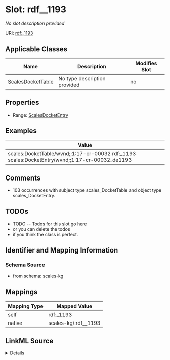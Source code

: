 

# Slot: rdf__1193


_No slot description provided_





URI: [rdf:_1193](http://www.w3.org/1999/02/22-rdf-syntax-ns#_1193)



<!-- no inheritance hierarchy -->





## Applicable Classes

| Name | Description | Modifies Slot |
| --- | --- | --- |
| [ScalesDocketTable](../classes/ScalesDocketTable.md) | No type description provided |  no  |







## Properties

* Range: [ScalesDocketEntry](../classes/ScalesDocketEntry.md)






## Examples

| Value |
| --- |
| scales:DocketTable/wvnd;;1:17-cr-00032 rdf:_1193 scales:DocketEntry/wvnd;;1:17-cr-00032_de1193 |

## Comments

* 103 occurrences with subject type scales_DocketTable and object type scales_DocketEntry.

## TODOs

* TODO -- Todos for this slot go here
* or you can delete the todos
* if you think the class is perfect.

## Identifier and Mapping Information







### Schema Source


* from schema: scales-kg




## Mappings

| Mapping Type | Mapped Value |
| ---  | ---  |
| self | rdf:_1193 |
| native | scales-kg/:rdf__1193 |




## LinkML Source

<details>
```yaml
name: rdf__1193
description: No slot description provided
todos:
- TODO -- Todos for this slot go here
- or you can delete the todos
- if you think the class is perfect.
comments:
- 103 occurrences with subject type scales_DocketTable and object type scales_DocketEntry.
examples:
- value: scales:DocketTable/wvnd;;1:17-cr-00032 rdf:_1193 scales:DocketEntry/wvnd;;1:17-cr-00032_de1193
from_schema: scales-kg
rank: 1000
slot_uri: rdf:_1193
alias: rdf__1193
domain_of:
- scales_DocketTable
range: scales_DocketEntry

```
</details>